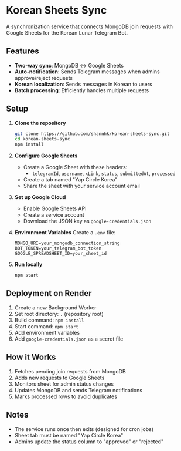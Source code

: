 # Korean Sheets Sync

A synchronization service that connects MongoDB join requests with Google Sheets for the Korean Lunar Telegram Bot.

## Features

- **Two-way sync**: MongoDB ↔️ Google Sheets
- **Auto-notification**: Sends Telegram messages when admins approve/reject requests
- **Korean localization**: Sends messages in Korean to users
- **Batch processing**: Efficiently handles multiple requests

## Setup

1. **Clone the repository**
   ```bash
   git clone https://github.com/shannhk/korean-sheets-sync.git
   cd korean-sheets-sync
   npm install
   ```

2. **Configure Google Sheets**
   - Create a Google Sheet with these headers:
     - `telegramId`, `username`, `xLink`, `status`, `submittedAt`, `processed`
   - Create a tab named "Yap Circle Korea"
   - Share the sheet with your service account email

3. **Set up Google Cloud**
   - Enable Google Sheets API
   - Create a service account
   - Download the JSON key as `google-credentials.json`

4. **Environment Variables**
   Create a `.env` file:
   ```
   MONGO_URI=your_mongodb_connection_string
   BOT_TOKEN=your_telegram_bot_token
   GOOGLE_SPREADSHEET_ID=your_sheet_id
   ```

5. **Run locally**
   ```bash
   npm start
   ```

## Deployment on Render

1. Create a new Background Worker
2. Set root directory: `.` (repository root)
3. Build command: `npm install`
4. Start command: `npm start`
5. Add environment variables
6. Add `google-credentials.json` as a secret file

## How it Works

1. Fetches pending join requests from MongoDB
2. Adds new requests to Google Sheets
3. Monitors sheet for admin status changes
4. Updates MongoDB and sends Telegram notifications
5. Marks processed rows to avoid duplicates

## Notes

- The service runs once then exits (designed for cron jobs)
- Sheet tab must be named "Yap Circle Korea"
- Admins update the status column to "approved" or "rejected"